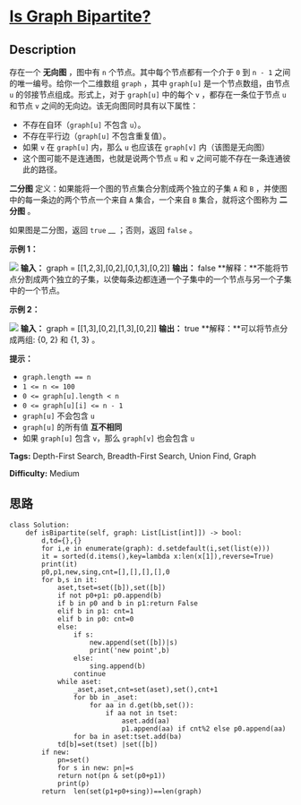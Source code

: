 # [Is Graph Bipartite?][title]

## Description

存在一个 **无向图** ，图中有 `n` 个节点。其中每个节点都有一个介于 `0` 到 `n - 1` 之间的唯一编号。给你一个二维数组 `graph`
，其中 `graph[u]` 是一个节点数组，由节点 `u` 的邻接节点组成。形式上，对于 `graph[u]` 中的每个 `v` ，都存在一条位于节点
`u` 和节点 `v` 之间的无向边。该无向图同时具有以下属性：

  * 不存在自环（`graph[u]` 不包含 `u`）。
  * 不存在平行边（`graph[u]` 不包含重复值）。
  * 如果 `v` 在 `graph[u]` 内，那么 `u` 也应该在 `graph[v]` 内（该图是无向图）
  * 这个图可能不是连通图，也就是说两个节点 `u` 和 `v` 之间可能不存在一条连通彼此的路径。

**二分图** 定义：如果能将一个图的节点集合分割成两个独立的子集 `A` 和 `B` ，并使图中的每一条边的两个节点一个来自 `A` 集合，一个来自
`B` 集合，就将这个图称为 **二分图** 。

如果图是二分图，返回 `true` __ ；否则，返回 `false` 。

**示例 1：**

![](https://assets.leetcode.com/uploads/2020/10/21/bi2.jpg)
            **输入：** graph = [[1,2,3],[0,2],[0,1,3],[0,2]]    **输出：** false    **解释：**不能将节点分割成两个独立的子集，以使每条边都连通一个子集中的一个节点与另一个子集中的一个节点。

**示例 2：**

![](https://assets.leetcode.com/uploads/2020/10/21/bi1.jpg)
            **输入：** graph = [[1,3],[0,2],[1,3],[0,2]]    **输出：** true    **解释：**可以将节点分成两组: {0, 2} 和 {1, 3} 。

**提示：**

  * `graph.length == n`
  * `1 <= n <= 100`
  * `0 <= graph[u].length < n`
  * `0 <= graph[u][i] <= n - 1`
  * `graph[u]` 不会包含 `u`
  * `graph[u]` 的所有值 **互不相同**
  * 如果 `graph[u]` 包含 `v`，那么 `graph[v]` 也会包含 `u`


**Tags:** Depth-First Search, Breadth-First Search, Union Find, Graph

**Difficulty:** Medium

## 思路

``` python3
class Solution:
    def isBipartite(self, graph: List[List[int]]) -> bool:
        d,td={},{}
        for i,e in enumerate(graph): d.setdefault(i,set(list(e)))
        it = sorted(d.items(),key=lambda x:len(x[1]),reverse=True)
        print(it)
        p0,p1,new,sing,cnt=[],[],[],[],0
        for b,s in it:
            aset,tset=set([b]),set([b])
            if not p0+p1: p0.append(b)
            if b in p0 and b in p1:return False
            elif b in p1: cnt=1
            elif b in p0: cnt=0
            else: 
                if s:
                    new.append(set([b])|s)
                    print('new point',b)
                else:
                    sing.append(b)
                continue
            while aset:
                _aset,aset,cnt=set(aset),set(),cnt+1
                for bb in _aset:
                    for aa in d.get(bb,set()):
                        if aa not in tset:
                            aset.add(aa)
                            p1.append(aa) if cnt%2 else p0.append(aa)
                for ba in aset:tset.add(ba)
            td[b]=set(tset) |set([b])
        if new:
            pn=set()
            for s in new: pn|=s
            return not(pn & set(p0+p1))
            print(p)
        return  len(set(p1+p0+sing))==len(graph)
```

[title]: https://leetcode-cn.com/problems/is-graph-bipartite
